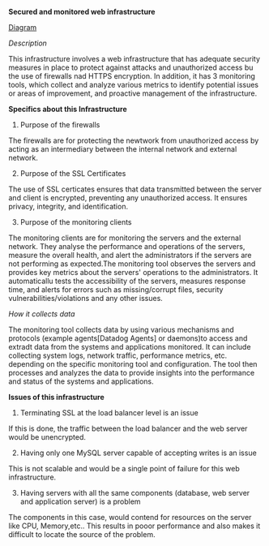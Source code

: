 **Secured and monitored web infrastructure**

[Diagram](https://github.com/bjeptum/alx-system_engineering-devops/blob/master/0x09-web_infrastructure_design/2-secured_and_monitored_web_infrastructure_screenshot.png)

*Description*

This infrastructure involves a web infrastructure that has adequate security measures in place to protect against attacks and unauthorized access bu the use of firewalls nad HTTPS encryption.
In addition, it has 3 monitoring tools, which collect and analyze various metrics to identify potential issues or areas of improvement, and proactive management of the infrastructure.

**Specifics about this Infrastructure**

1) Purpose of the firewalls
 
The firewalls  are for protecting the newtwork from unauthorized access by acting as an intermediary between the internal network and external network.

2) Purpose of the SSL Certificates

The use of SSL certicates ensures that data transmitted between the server and client is encrypted, preventing any unauthorized access.
It ensures privacy, integrity, and identification.

3) Purpose of the monitoring clients

The monitoring clients are for monitoring the servers and the external network. They analyse the performance and operations of the servers, measure the overall health, and alert the administrators if the servers are not performing as expected.The monitoring tool observes the servers and provides key metrics about the servers' operations to the administrators. It automaticallu tests the accessibility of the servers, measures response time, and alerts for errors such as missing/corrupt files, security vulnerabilities/violations and any other issues.

*How it collects data*

The monitoring tool collects data by using various mechanisms and protocols (example agents[Datadog Agents] or daemons)to access and extradt data from the systems and applications monitored. It can include collecting system logs, network traffic, performance metrics, etc. depending on the specific monitoring tool and configuration. The tool then processes and analyzes the data to provide insights into the performance and status of the systems and applications. 

**Issues of this infrastructure**

1) Terminating SSL at the load balancer level is an issue

If this is done, the traffic between the load balancer and the web server would be unencrypted.

2) Having only one MySQL server capable of accepting writes is an issue

This is not scalable and would be a single point of failure for this web infrastructure.

3) Having servers with all the same components (database, web server and application server) is a problem

The components in this case, would contend for resources on the server like CPU, Memory,etc.. This results in pooor performance and also makes it difficult to locate the source of the problem.
